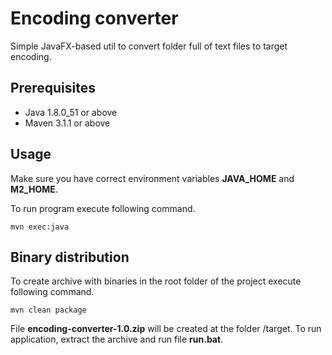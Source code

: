 # Encoding converter

Simple JavaFX-based util to convert folder full of text files to target encoding.

## Prerequisites

* Java 1.8.0_51 or above
* Maven 3.1.1 or above

## Usage
Make sure you have correct environment variables **JAVA_HOME** and **M2_HOME**.

To run program execute following command.

 ```mvn
 mvn exec:java
 ```

## Binary distribution
To create archive with binaries in the root folder of the project execute following command.

 ```mvn
 mvn clean package
 ```

 File **encoding-converter-1.0.zip** will be created at the folder /target.
 To run application, extract the archive and run file **run.bat**.


